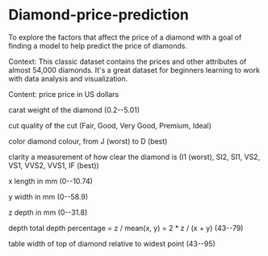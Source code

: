 # Diamond-price-prediction
To explore the factors that affect the price of a diamond with a goal of finding a model to help predict the price of diamonds.

Context:
This classic dataset contains the prices and other attributes of almost 54,000 diamonds. It's a great dataset for beginners learning to work with data analysis and visualization.

Content:
price price in US dollars

carat weight of the diamond (0.2--5.01)

cut quality of the cut (Fair, Good, Very Good, Premium, Ideal)

color diamond colour, from J (worst) to D (best)

clarity a measurement of how clear the diamond is (I1 (worst), SI2, SI1, VS2, VS1, VVS2, VVS1, IF (best))

x length in mm (0--10.74)

y width in mm (0--58.9)

z depth in mm (0--31.8)

depth total depth percentage = z / mean(x, y) = 2 * z / (x + y) (43--79)

table width of top of diamond relative to widest point (43--95)
